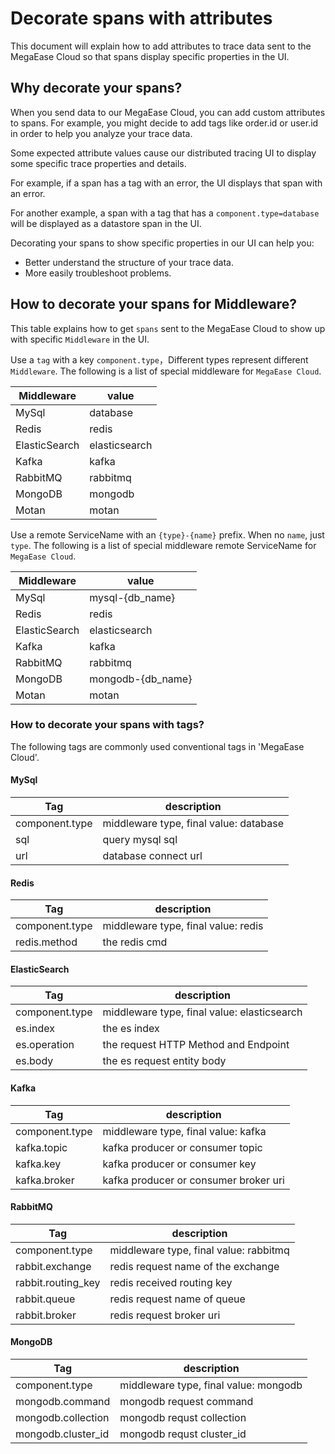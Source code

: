 # Decorate spans with attributes

This document will explain how to add attributes to trace data sent to the MegaEase Cloud so that spans display specific properties in the UI.

## Why decorate your spans?

When you send data to our MegaEase Cloud, you can add custom attributes to spans. For example, you might decide to add tags like order.id or user.id in order to help you analyze your trace data.

Some expected attribute values cause our distributed tracing UI to display some specific trace properties and details.

For example, if a span has a tag with an error, the UI displays that span with an error.

For another example, a span with a tag that has a `component.type=database` will be displayed as a datastore span in the UI.

Decorating your spans to show specific properties in our UI can help you:

* Better understand the structure of your trace data.
* More easily troubleshoot problems.

## How to decorate your spans for Middleware?

This table explains how to get `spans` sent to the MegaEase Cloud to show up with specific `Middleware` in the UI.

Use a `tag` with a key `component.type`，Different types represent different `Middleware`. The following is a list of special middleware for `MegaEase Cloud`.

| Middleware    | value         |
|---------------|---------------|
| MySql         | database      |
| Redis         | redis         |
| ElasticSearch | elasticsearch |
| Kafka         | kafka         |
| RabbitMQ      | rabbitmq      |
| MongoDB       | mongodb       |
| Motan         | motan         |

Use a remote ServiceName with an `{type}-{name}` prefix.  When no `name`, just `type`. The following is a list of special middleware remote ServiceName for `MegaEase Cloud`.

| Middleware    | value             |
|---------------|-------------------|
| MySql         | mysql-{db_name}   |
| Redis         | redis             |
| ElasticSearch | elasticsearch     |
| Kafka         | kafka             |
| RabbitMQ      | rabbitmq          |
| MongoDB       | mongodb-{db_name} |
| Motan         | motan             |

### How to decorate your spans with tags?

The following tags are commonly used conventional tags in 'MegaEase Cloud'.

#### MySql
| Tag            | description                            |
|----------------|----------------------------------------|
| component.type | middleware type, final value: database |
| sql            | query mysql sql                        |
| url            | database connect url                   |

#### Redis
| Tag            | description                         |
|----------------|-------------------------------------|
| component.type | middleware type, final value: redis |
| redis.method   | the redis cmd                       |

#### ElasticSearch
| Tag            | description                                 |
|----------------|---------------------------------------------|
| component.type | middleware type, final value: elasticsearch |
| es.index       | the es index                                |
| es.operation   | the request HTTP Method and Endpoint        |
| es.body        | the es request entity body                  |

#### Kafka
| Tag            | description                           |
|----------------|---------------------------------------|
| component.type | middleware type, final value: kafka   |
| kafka.topic    | kafka producer or consumer topic      |
| kafka.key      | kafka producer or consumer key        |
| kafka.broker   | kafka producer or consumer broker uri |


#### RabbitMQ
| Tag                | description                            |
|--------------------|----------------------------------------|
| component.type     | middleware type, final value: rabbitmq |
| rabbit.exchange    | redis request name of the exchange     |
| rabbit.routing_key | redis received routing key             |
| rabbit.queue       | redis request name of queue            |
| rabbit.broker      | redis request broker uri               |

#### MongoDB
| Tag                | description                           |
|--------------------|---------------------------------------|
| component.type     | middleware type, final value: mongodb |
| mongodb.command    | mongodb request command               |
| mongodb.collection | mongodb requst collection             |
| mongodb.cluster_id | mongodb requst cluster_id             |